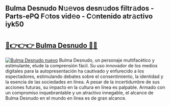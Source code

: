 ## Bulma Desnudo N𝚞𝚎vos desn𝚞dos filtr𝚊dos - Parts-ePQ F𝚘tos vid𝚎o - C𝚘ntenido atr𝚊ctivo iyk50

# <h2><a href="http://mb3k80t.tromn.icu/?c=Bulma+Desnudo">🔗👉👉👉 Bulma Desnudo 🔗🔗</a></h2>

[![Bulma Desnudo nuevo](https://i.imgur.com/pEAQMta.gif)](http://mb3k80t.tromn.icu/?c=Bulma+Desnudo)
Bulma Desnudo, un personaje multifacético y estimulante, elude la comprensión fácil. Su uso innovador de los medios digitales para la autopresentación ha cautivado y enfurecido a los espectadores, estimulando debates sobre el consentimiento, la identidad y la esencia de las sociedades en línea. A pesar de la incertidumbre de sus acciones futuras, su impacto en la cultura en línea es palpable. Armado con un compromiso inquebrantable y un atractivo innegable, el alcance de Bulma Desnudo en el mundo en línea es de gran alcance.

